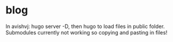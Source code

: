# blog

In avishvj: hugo server -D, then hugo to load files in public folder.
Submodules currently not working so copying and pasting in files!